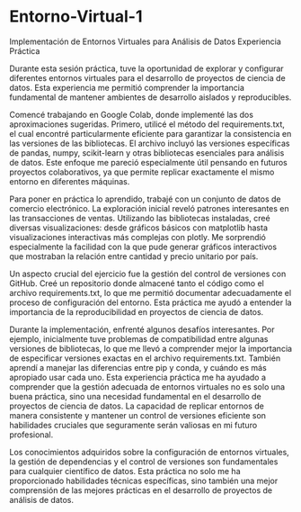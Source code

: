 # Entorno-Virtual-1

Implementación de Entornos Virtuales para Análisis de Datos
Experiencia Práctica

Durante esta sesión práctica, tuve la oportunidad de explorar y configurar diferentes entornos virtuales para el desarrollo de proyectos de ciencia de datos. Esta experiencia me permitió comprender la importancia fundamental de mantener ambientes de desarrollo aislados y reproducibles.

Comencé trabajando en Google Colab, donde implementé las dos aproximaciones sugeridas. Primero, utilicé el método del requirements.txt, el cual encontré particularmente eficiente para garantizar la consistencia en las versiones de las bibliotecas. El archivo incluyó las versiones específicas de pandas, numpy, scikit-learn y otras bibliotecas esenciales para análisis de datos. Este enfoque me pareció especialmente útil pensando en futuros proyectos colaborativos, ya que permite replicar exactamente el mismo entorno en diferentes máquinas.

Para poner en práctica lo aprendido, trabajé con un conjunto de datos de comercio electrónico. La exploración inicial reveló patrones interesantes en las transacciones de ventas. Utilizando las bibliotecas instaladas, creé diversas visualizaciones: desde gráficos básicos con matplotlib hasta visualizaciones interactivas más complejas con plotly. Me sorprendió especialmente la facilidad con la que pude generar gráficos interactivos que mostraban la relación entre cantidad y precio unitario por país.

Un aspecto crucial del ejercicio fue la gestión del control de versiones con GitHub. Creé un repositorio donde almacené tanto el código como el archivo requirements.txt, lo que me permitió documentar adecuadamente el proceso de configuración del entorno. Esta práctica me ayudó a entender la importancia de la reproducibilidad en proyectos de ciencia de datos.

Durante la implementación, enfrenté algunos desafíos interesantes. Por ejemplo, inicialmente tuve problemas de compatibilidad entre algunas versiones de bibliotecas, lo que me llevó a comprender mejor la importancia de especificar versiones exactas en el archivo requirements.txt. También aprendí a manejar las diferencias entre pip y conda, y cuándo es más apropiado usar cada uno.
Esta experiencia práctica me ha ayudado a comprender que la gestión adecuada de entornos virtuales no es solo una buena práctica, sino una necesidad fundamental en el desarrollo de proyectos de ciencia de datos. La capacidad de replicar entornos de manera consistente y mantener un control de versiones eficiente son habilidades cruciales que seguramente serán valiosas en mi futuro profesional.

Los conocimientos adquiridos sobre la configuración de entornos virtuales, la gestión de dependencias y el control de versiones son fundamentales para cualquier científico de datos. Esta práctica no solo me ha proporcionado habilidades técnicas específicas, sino también una mejor comprensión de las mejores prácticas en el desarrollo de proyectos de análisis de datos.

